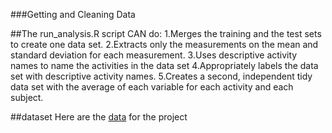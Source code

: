 ###Getting and Cleaning Data

##The run_analysis.R script CAN do:
1.Merges the training and the test sets to create one data set.
2.Extracts only the measurements on the mean and standard deviation for each measurement. 
3.Uses descriptive activity names to name the activities in the data set
4.Appropriately labels the data set with descriptive activity names. 
5.Creates a second, independent tidy data set with the average of each variable for each activity and each subject. 

##dataset
Here are the [data](https://d396qusza40orc.cloudfront.net/getdata%2Fprojectfiles%2FUCI%20HAR%20Dataset.zip) for the project
 
